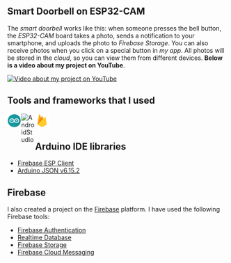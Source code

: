 ## Smart Doorbell on ESP32-CAM

The *smart doorbell* works like this: when someone presses the bell button, the *ESP32-CAM* board takes a photo, sends a notification to your smartphone, and uploads the photo to *Firebase Storage*. You can also receive photos when you click on a special button in *my app*. All photos will be stored in the *cloud*, so you can view them from different devices. **Below is a video about my project on YouTube**.

[![Video about my project on YouTube](https://img.youtube.com/vi/1FJSTyXEtSo/0.jpg)](https://www.youtube.com/watch?v=1FJSTyXEtSo)

## Tools and frameworks that I used

[<img align="left" alt="ArduinoIDE" width="32px" src="https://raw.githubusercontent.com/github/explore/80688e429a7d4ef2fca1e82350fe8e3517d3494d/topics/arduino/arduino.png"/>](https://www.arduino.cc/en/software)
[<img align="left" alt="AndroidStudio" width="32px" src="https://img.icons8.com/color/344/android-studio--v3.png"/>](https://developer.android.com/studio)
[<img align="left" alt="Firebase" width="32px" src="https://raw.githubusercontent.com/github/explore/80688e429a7d4ef2fca1e82350fe8e3517d3494d/topics/firebase/firebase.png"/>](https://firebase.google.com)
</br>
</br>
## Arduino IDE libraries

+ [Firebase ESP Client](https://github.com/mobizt/Firebase-ESP-Client)
+ [Arduino JSON v6.15.2](https://github.com/bblanchon/ArduinoJson)

## Firebase

I also created a project on the [Firebase](https://firebase.google.com) platform. I have used the following Firebase tools:
+ [Firebase Authentication](https://firebase.google.com/docs/auth)
+ [Realtime Database](https://firebase.google.com/docs/database)
+ [Firebase Storage](https://firebase.google.com/docs/storage)
+ [Firebase Cloud Messaging](https://firebase.google.com/docs/cloud-messaging)